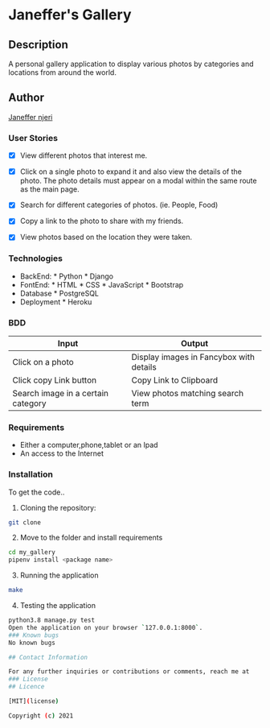 # Janeffer's Gallery

## Description

A personal gallery application to display various photos by categories and locations from around the world.
## Author

[Janeffer njeri](https://github.com/janeffer945/)

### User Stories
+ [x] View different photos that interest me.
+ [x] Click on a single photo to expand it and also view the details of the photo. The photo details must appear on a modal within the same route as the main page.
+ [x] Search for different categories of photos. (ie. People, Food)
+ [x] Copy a link to the photo to share with my friends.
+ [x] View photos based on the location they were taken.


### Technologies
* BackEnd:
      * Python
      * Django
* FontEnd:
      * HTML
      * CSS
      * JavaScript
      * Bootstrap
* Database
      * PostgreSQL
* Deployment
      * Heroku   

### BDD
| Input              | Output                     |
|---------------     |---------------             |
| Click on a photo   | Display images in Fancybox with details |
| Click copy Link button| Copy Link to Clipboard      |
| Search image in a certain category| View photos matching search term|


### Requirements

* Either a computer,phone,tablet or an Ipad
* An access to the Internet

### Installation
To get the code..

1. Cloning the repository:
  ```bash
  git clone 
  ```
2. Move to the folder and install requirements
  ```bash
  cd my_gallery
  pipenv install <package name>
  ```
3. Running the application

  ```bash
  make
  ```
4. Testing the application
  ```bash
  python3.8 manage.py test
  Open the application on your browser `127.0.0.1:8000`.
### Known bugs
No known bugs

## Contact Information

For any further inquiries or contributions or comments, reach me at 
### License
## Licence

[MIT](license)

Copyright (c) 2021









